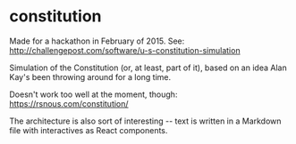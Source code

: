 # constitution
Made for a hackathon in February of 2015. See: http://challengepost.com/software/u-s-constitution-simulation

Simulation of the Constitution (or, at least, part of it), based on an idea Alan Kay's been throwing around for a long time.

Doesn't work too well at the moment, though: https://rsnous.com/constitution/

The architecture is also sort of interesting -- text is written in a Markdown file with interactives as React components.
